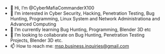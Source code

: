 - 👋 Hi, I’m @CyberMafiaCommanderX100
- 👀 I’m interested in Cyber Security, Hacking, Penetration Testing, Bug Hunting, Programming, Linux System and Network Administrationa and Advanced Computing
- 🌱 I’m currently learning Bug Hunting, Programming, Blender 3D etc
- 💞️ I’m looking to collaborate on Bug Hunting, Penetration Testing Projects, Blender 3D etc.
- 📫 How to reach me:  	msp.business.inquiries@gmail.com

<!---
CyberMafiaCommanderX100/CyberMafiaCommanderX100 is a ✨ special ✨ repository because its `README.md` (this file) appears on your GitHub profile.
You can click the Preview link to take a look at your changes.
--->
